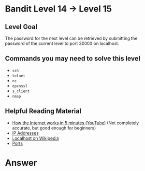 # Bandit Level 14 → Level 15

## Level Goal

The password for the next level can be retrieved by submitting the password of the current level to port 30000 on localhost.

## Commands you may need to solve this level

- `ssh`
- `telnet`
- `nc`
- `openssl`
- `s_client`
- `nmap`

## Helpful Reading Material

- [How the Internet works in 5 minutes (YouTube)](https://www.youtube.com/watch?v=7_LPdttKXPc) (Not completely accurate, but good enough for beginners)
- [IP Addresses](https://en.wikipedia.org/wiki/IP_address)
- [Localhost on Wikipedia](https://en.wikipedia.org/wiki/Localhost)
- [Ports](<https://en.wikipedia.org/wiki/Port_(computer_networking)>)

# Answer
